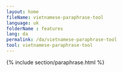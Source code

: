 ```yaml
---
layout: home
fileName: vietnamese-paraphrase-tool
language: uk
folderName : features
lang: da
permalink: /da/vietnamese-paraphrase-tool
tool: vietnamese-paraphrase-tool
---
```

{% include section/paraphrase.html %}